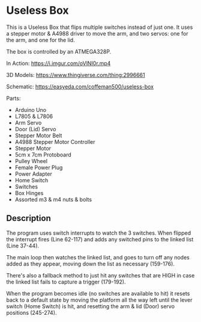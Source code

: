 # Useless Box

This is a Useless Box that flips multiple switches instead of just one. It uses a stepper motor & A4988 driver to move the arm, and two servos: one for the arm, and one for the lid.

The box is controlled by an ATMEGA328P.

In Action:
https://i.imgur.com/oVlNI0r.mp4

3D Models:
https://www.thingiverse.com/thing:2996661

Schematic:
https://easyeda.com/coffeman500/useless-box

Parts:

- Arduino Uno
- L7805 & L7806
- Arm Servo
- Door (Lid) Servo
- Stepper Motor Belt
- A4988 Stepper Motor Controller
- Stepper Motor
- 5cm x 7cm Protoboard
- Pulley Wheel
- Female Power Plug
- Power Adapter
- Home Switch
- Switches
- Box Hinges
- Assorted m3 & m4 nuts & bolts

## Description

The program uses switch interrupts to watch the 3 switches. When flipped the interrupt fires (Line 62-117) and adds any switched pins to the linked list (Line 37-44). 

The main loop then watches the linked list, and goes to turn off any nodes added as they appear, moving down the list as necessary (159-176). 

There's also a fallback method to just hit any switches that are HIGH in case the linked list fails to capture a trigger (179-192).

When the program becomes idle (no switches are available to hit) it resets back to a default state by moving the platform all the way left until the lever switch (Home Switch) is hit, and resetting the arm & lid (Door) servo positions (245-274).
